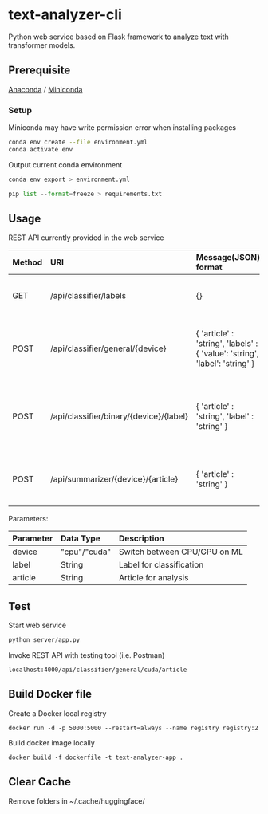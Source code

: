 # text-analyzer-cli
Python web service based on Flask framework to analyze text with transformer models.

## Prerequisite
[Anaconda](https://docs.anaconda.com/anaconda/install/index.html) / [Miniconda](https://docs.conda.io/en/latest/miniconda.html)
 
### Setup

Miniconda may have write permission error when installing packages
```bash
conda env create --file environment.yml
conda activate env
```

Output current conda environment
```python
conda env export > environment.yml
```

```python
pip list --format=freeze > requirements.txt
```

## Usage

REST API currently provided in the web service

| Method | URI                                     | Message(JSON) format                                                        | Description                                                                |
| :---   | :---                                    | :---                                                                        | :---                                                                       |
| GET    | /api/classifier/labels                  | {}                                                                          | Get default list of labels for classification                              |
| POST   | /api/classifier/general/{device}        | { 'article' : 'string', 'labels' : { 'value': 'string', 'label': 'string' } | Classify the article to determine the possibilities for the label          |
| POST   | /api/classifier/binary/{device}/{label} | { 'article' : 'string', 'label' : 'string' }                                | Classify the article to determine the possibilities for each of the labels |
| POST   | /api/summarizer/{device}/{article}      | { 'article' : 'string' }                                                    | Summarize news articles and other documents                                |

Parameters:

| Parameter | Data Type    | Description                  |
| :---      | :---         | :---                         |
| device    | "cpu"/"cuda" | Switch between CPU/GPU on ML |
| label     | String       | Label for classification     |
| article   | String       | Article for analysis         |

## Test

Start web service
```python
python server/app.py
```

Invoke REST API with testing tool (i.e. Postman)
```
localhost:4000/api/classifier/general/cuda/article
```

## Build Docker file

Create a Docker local registry
```
docker run -d -p 5000:5000 --restart=always --name registry registry:2
```

Build docker image locally
```
docker build -f dockerfile -t text-analyzer-app .
```

## Clear Cache
Remove folders in ~/.cache/huggingface/
